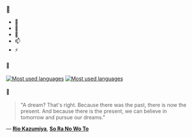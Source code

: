 ### 👋

- 🔭
- 🌱
- 💬
- 📫
- ⚡

#### 🧏

[![Most used languages](https://github-readme-stats-aynah.vercel.app/api/top-langs/?username=aynh&theme=solarized-dark&langs_count=6&layout=compact&hide_title=true)](https://github.com/anuraghazra/github-readme-stats#gh-dark-mode-only)
[![Most used languages](https://github-readme-stats-aynah.vercel.app/api/top-langs/?username=aynh&theme=solarized-light&langs_count=6&layout=compact&hide_title=true)](https://github.com/anuraghazra/github-readme-stats#gh-light-mode-only)

#### 💬

> "A dream? That's right. Because there was the past, there is now the present. And because there is the present, we can believe in tomorrow and pursue our dreams."

&mdash; [**Rio Kazumiya**](https://myanimelist.net/character.php?q=Rio%20Kazumiya&cat=character), [**So Ra No Wo To**](https://myanimelist.net/search/all?q=So%20Ra%20No%20Wo%20To&cat=all)
